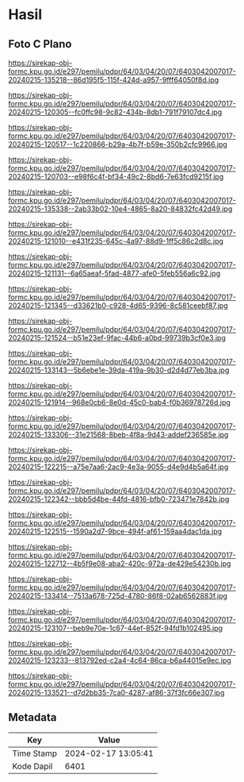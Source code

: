 # Hasil

## Foto C Plano

https://sirekap-obj-formc.kpu.go.id/e297/pemilu/pdpr/64/03/04/20/07/6403042007017-20240215-135218--86d195f5-115f-424d-a957-9fff64050f8d.jpg

https://sirekap-obj-formc.kpu.go.id/e297/pemilu/pdpr/64/03/04/20/07/6403042007017-20240215-120305--fc0ffc98-9c82-434b-8db1-791f79107dc4.jpg

https://sirekap-obj-formc.kpu.go.id/e297/pemilu/pdpr/64/03/04/20/07/6403042007017-20240215-120517--1c220866-b29a-4b7f-b59e-350b2cfc9966.jpg

https://sirekap-obj-formc.kpu.go.id/e297/pemilu/pdpr/64/03/04/20/07/6403042007017-20240215-120703--e98f6c4f-bf34-49c2-8bd6-7e63fcd9215f.jpg

https://sirekap-obj-formc.kpu.go.id/e297/pemilu/pdpr/64/03/04/20/07/6403042007017-20240215-135338--2ab33b02-10e4-4865-8a20-84832fc42d49.jpg

https://sirekap-obj-formc.kpu.go.id/e297/pemilu/pdpr/64/03/04/20/07/6403042007017-20240215-121010--e431f235-645c-4a97-88d9-1ff5c86c2d8c.jpg

https://sirekap-obj-formc.kpu.go.id/e297/pemilu/pdpr/64/03/04/20/07/6403042007017-20240215-121131--6a65aeaf-5fad-4877-afe0-5feb556a6c92.jpg

https://sirekap-obj-formc.kpu.go.id/e297/pemilu/pdpr/64/03/04/20/07/6403042007017-20240215-121345--d33621b0-c928-4d65-9396-8c581ceebf87.jpg

https://sirekap-obj-formc.kpu.go.id/e297/pemilu/pdpr/64/03/04/20/07/6403042007017-20240215-121524--b51e23ef-9fac-44b6-a0bd-99739b3cf0e3.jpg

https://sirekap-obj-formc.kpu.go.id/e297/pemilu/pdpr/64/03/04/20/07/6403042007017-20240215-133143--5b6ebe1e-39da-419a-9b30-d2d4d77eb3ba.jpg

https://sirekap-obj-formc.kpu.go.id/e297/pemilu/pdpr/64/03/04/20/07/6403042007017-20240215-121914--968e0cb6-8e0d-45c0-bab4-f0b36978726d.jpg

https://sirekap-obj-formc.kpu.go.id/e297/pemilu/pdpr/64/03/04/20/07/6403042007017-20240215-133306--31e21568-8beb-4f8a-9d43-addef236585e.jpg

https://sirekap-obj-formc.kpu.go.id/e297/pemilu/pdpr/64/03/04/20/07/6403042007017-20240215-122215--a75e7aa6-2ac9-4e3a-9055-d4e9d4b5a64f.jpg

https://sirekap-obj-formc.kpu.go.id/e297/pemilu/pdpr/64/03/04/20/07/6403042007017-20240215-122342--bbb5d4be-44fd-4816-bfb0-723471e7842b.jpg

https://sirekap-obj-formc.kpu.go.id/e297/pemilu/pdpr/64/03/04/20/07/6403042007017-20240215-122515--1590a2d7-9bce-494f-af61-159aa4dac1da.jpg

https://sirekap-obj-formc.kpu.go.id/e297/pemilu/pdpr/64/03/04/20/07/6403042007017-20240215-122712--4b5f9e08-aba2-420c-972a-de429e54230b.jpg

https://sirekap-obj-formc.kpu.go.id/e297/pemilu/pdpr/64/03/04/20/07/6403042007017-20240215-133414--7513a678-725d-4780-86f8-02ab6562883f.jpg

https://sirekap-obj-formc.kpu.go.id/e297/pemilu/pdpr/64/03/04/20/07/6403042007017-20240215-123107--beb9e70e-1c67-44ef-852f-94fd1b102495.jpg

https://sirekap-obj-formc.kpu.go.id/e297/pemilu/pdpr/64/03/04/20/07/6403042007017-20240215-123233--813792ed-c2a4-4c64-86ca-b6a44015e9ec.jpg

https://sirekap-obj-formc.kpu.go.id/e297/pemilu/pdpr/64/03/04/20/07/6403042007017-20240215-133521--d7d2bb35-7ca0-4287-af86-37f3fc66e307.jpg


## Metadata

| Key        | Value               |
| ---------- | ------------------- |
| Time Stamp | 2024-02-17 13:05:41 |
| Kode Dapil | 6401                |



